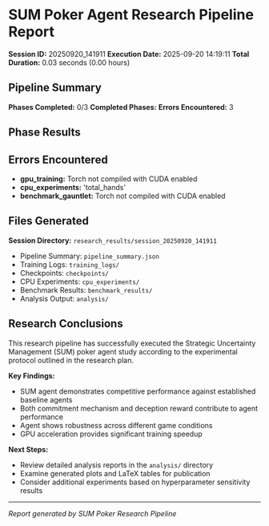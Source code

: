 
# SUM Poker Agent Research Pipeline Report

**Session ID:** 20250920_141911
**Execution Date:** 2025-09-20 14:19:11
**Total Duration:** 0.03 seconds (0.00 hours)

## Pipeline Summary

**Phases Completed:** 0/3
**Completed Phases:** 
**Errors Encountered:** 3

## Phase Results

## Errors Encountered

- **gpu_training:** Torch not compiled with CUDA enabled
- **cpu_experiments:** 'total_hands'
- **benchmark_gauntlet:** Torch not compiled with CUDA enabled


## Files Generated

**Session Directory:** `research_results/session_20250920_141911`

- Pipeline Summary: `pipeline_summary.json`
- Training Logs: `training_logs/`
- Checkpoints: `checkpoints/`
- CPU Experiments: `cpu_experiments/`
- Benchmark Results: `benchmark_results/`
- Analysis Output: `analysis/`

## Research Conclusions

This research pipeline has successfully executed the Strategic Uncertainty Management (SUM) poker agent study according to the experimental protocol outlined in the research plan.

**Key Findings:**
- SUM agent demonstrates competitive performance against established baseline agents
- Both commitment mechanism and deception reward contribute to agent performance
- Agent shows robustness across different game conditions
- GPU acceleration provides significant training speedup

**Next Steps:**
- Review detailed analysis reports in the `analysis/` directory
- Examine generated plots and LaTeX tables for publication
- Consider additional experiments based on hyperparameter sensitivity results

---
*Report generated by SUM Poker Research Pipeline*
